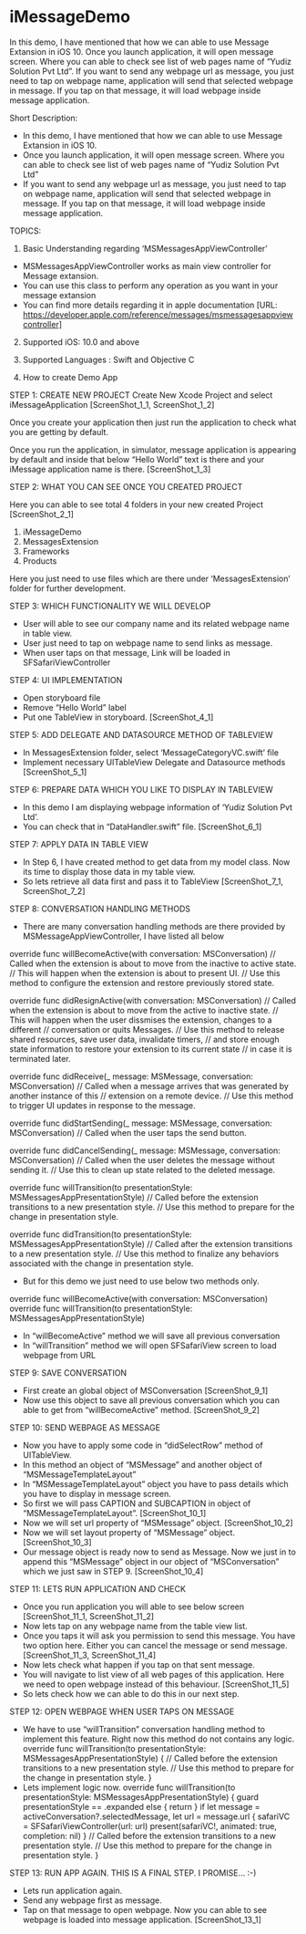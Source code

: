 # iMessageDemo
In this demo, I have mentioned that how we can able to use Message Extansion in iOS 10. Once you launch application, it will open message screen. Where you can able to check see list of web pages name of “Yudiz Solution Pvt Ltd”. If you want to send any webpage url as message, you just need to tap on webpage name, application will send that selected webpage in message. If you tap on that message, it will load webpage inside message application.

Short Description: 
- In this demo, I have mentioned that how we can able to use Message Extansion in iOS 10.
- Once you launch application, it will open message screen. Where you can able to check see list of web pages name of “Yudiz Solution Pvt Ltd”
- If you want to send any webpage url as message, you just need to tap on webpage name, application will send that selected webpage in message. If you tap on that message, it will load webpage inside message application.


TOPICS: 
1. Basic Understanding regarding ‘MSMessagesAppViewController’
- MSMessagesAppViewController works as main view controller for Message extansion.
- You can use this class to perform any operation as you want in your message extansion
- You can find more details regarding it in apple documentation [URL: https://developer.apple.com/reference/messages/msmessagesappviewcontroller]

2. Supported iOS: 10.0 and above

3. Supported Languages : Swift and Objective C

4. How to create Demo App



STEP 1: CREATE NEW PROJECT
Create New Xcode Project and select iMessageApplication [ScreenShot_1_1, ScreenShot_1_2]

Once you create your application then just run the application to check what you are getting by default.

Once you run the application, in simulator, message application is appearing by default and inside that below “Hello World” text is there and your iMessage application name is there. [ScreenShot_1_3]

STEP 2: WHAT YOU CAN SEE ONCE YOU CREATED PROJECT

Here you can able to see total 4 folders in your new created Project [ScreenShot_2_1]

1. iMessageDemo
2. MessagesExtension
3. Frameworks
4. Products

Here you just need to use files which are there under ‘MessagesExtension’ folder for further development.


STEP 3: WHICH FUNCTIONALITY WE WILL DEVELOP

- User will able to see our company name and its related webpage name in table view.
- User just need to tap on webpage name to send links as message.
- When user taps on that message, Link will be loaded in SFSafariViewController

STEP 4: UI IMPLEMENTATION
- Open storyboard file
- Remove “Hello World” label
- Put one TableView in storyboard. [ScreenShot_4_1]


STEP 5: ADD DELEGATE AND DATASOURCE METHOD OF TABLEVIEW
- In MessagesExtension folder, select ‘MessageCategoryVC.swift’ file
- Implement necessary UITableView Delegate and Datasource methods [ScreenShot_5_1]

STEP 6: PREPARE DATA WHICH YOU LIKE TO DISPLAY IN TABLEVIEW
- In this demo I am displaying webpage information of ‘Yudiz Solution Pvt Ltd’.
- You can check that in “DataHandler.swift” file. [ScreenShot_6_1]

STEP 7: APPLY DATA IN TABLE VIEW
- In Step 6, I have created method to get data from my model class. Now its time to display those data in my table view.
- So lets retrieve all data first and pass it to TableView [ScreenShot_7_1, ScreenShot_7_2]

STEP 8: CONVERSATION HANDLING METHODS
- There are many conversation handling methods are there provided by MSMessageAppViewController, I have listed all below

override func willBecomeActive(with conversation: MSConversation)
		// Called when the extension is about to move from the inactive to active state.
        // This will happen when the extension is about to present UI.
        // Use this method to configure the extension and restore previously stored state.

override func didResignActive(with conversation: MSConversation)
        // Called when the extension is about to move from the active to inactive state.
        // This will happen when the user dissmises the extension, changes to a different
        // conversation or quits Messages.
        // Use this method to release shared resources, save user data, invalidate timers,
        // and store enough state information to restore your extension to its current state
        // in case it is terminated later.

override func didReceive(_ message: MSMessage, conversation: MSConversation)
        // Called when a message arrives that was generated by another instance of this
        // extension on a remote device.
        // Use this method to trigger UI updates in response to the message.

override func didStartSending(_ message: MSMessage, conversation: MSConversation)
        // Called when the user taps the send button.

override func didCancelSending(_ message: MSMessage, conversation: MSConversation) 
        // Called when the user deletes the message without sending it.
        // Use this to clean up state related to the deleted message.

override func willTransition(to presentationStyle: MSMessagesAppPresentationStyle)
        // Called before the extension transitions to a new presentation style.
        // Use this method to prepare for the change in presentation style.

override func didTransition(to presentationStyle: MSMessagesAppPresentationStyle)
        // Called after the extension transitions to a new presentation style.
        // Use this method to finalize any behaviors associated with the change in presentation style.


- But for this demo we just need to use below two methods only.

override func willBecomeActive(with conversation: MSConversation)
override func willTransition(to presentationStyle: MSMessagesAppPresentationStyle)

- In “willBecomeActive” method we will save all previous conversation
- In “willTransition” method we will open SFSafariView screen to load webpage from URL


STEP 9: SAVE CONVERSATION
- First create an global object of MSConversation [ScreenShot_9_1]
- Now use this object to save all previous conversation which you can able to get from “willBecomeActive” method. [ScreenShot_9_2]

STEP 10: SEND WEBPAGE AS MESSAGE
- Now you have to apply some code in “didSelectRow” method of UITableView.
- In this method an object of “MSMessage” and another object of “MSMessageTemplateLayout”
- In “MSMessageTemplateLayout” object you have to pass details which you have to display in message screen.
- So first we will pass CAPTION and SUBCAPTION in object of “MSMessageTemplateLayout”.  [ScreenShot_10_1]
- Now we will set url property of “MSMessage” object. [ScreenShot_10_2]
- Now we will set layout property of “MSMessage” object. [ScreenShot_10_3]
- Our message object is ready now to send as Message. Now we just in to append this “MSMessage” object in our object of “MSConversation” which we just saw in STEP 9. [ScreenShot_10_4]

STEP 11: LETS RUN APPLICATION AND CHECK
- Once you run application you will able to see below screen [ScreenShot_11_1, ScreenShot_11_2]
- Now lets tap on any webpage name from the table view list.
- Once you taps it will ask you permission to send this message. You have two option here. Either you can cancel the message or send message. [ScreenShot_11_3, ScreenShot_11_4]
- Now lets check what happen if you tap on that sent message. 
- You will navigate to list view of all web pages of this application. Here we need to open webpage instead of this behaviour. [ScreenShot_11_5]
- So lets check how we can able to do this in our next step.


STEP 12: OPEN WEBPAGE WHEN USER TAPS ON MESSAGE
- We have to use “willTransition” conversation handling method to implement this feature. Right now this method do not contains any logic.
    override func willTransition(to presentationStyle: MSMessagesAppPresentationStyle) {
        // Called before the extension transitions to a new presentation style.
        // Use this method to prepare for the change in presentation style.
    }
- Lets implement logic now. 
    override func willTransition(to presentationStyle: MSMessagesAppPresentationStyle) {
        guard presentationStyle == .expanded else { return }
        if let message = activeConversation?.selectedMessage, let url = message.url {
            safariVC = SFSafariViewController(url: url)
            present(safariVC!, animated: true, completion: nil)
        }
        // Called before the extension transitions to a new presentation style.
        // Use this method to prepare for the change in presentation style.
    }

STEP 13: RUN APP AGAIN. THIS IS A FINAL STEP. I PROMISE… :-)
- Lets run application again. 
- Send any webpage first as message.
- Tap on that message to open webpage. Now you can able to see webpage is loaded into message application. [ScreenShot_13_1]


